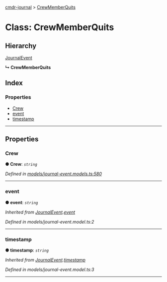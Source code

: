 [cmdr-journal](../README.md) > [CrewMemberQuits](../classes/crewmemberquits.md)



# Class: CrewMemberQuits

## Hierarchy


 [JournalEvent](journalevent.md)

**↳ CrewMemberQuits**







## Index

### Properties

* [Crew](crewmemberquits.md#crew)
* [event](crewmemberquits.md#event)
* [timestamp](crewmemberquits.md#timestamp)



---
## Properties
<a id="crew"></a>

###  Crew

**●  Crew**:  *`string`* 

*Defined in [models/journal-event.models.ts:580](https://github.com/chrisbruford/cmdr-journal/blob/52f6f4c/src/models/journal-event.models.ts#L580)*





___

<a id="event"></a>

###  event

**●  event**:  *`string`* 

*Inherited from [JournalEvent](journalevent.md).[event](journalevent.md#event)*

*Defined in models/journal-event.model.ts:2*





___

<a id="timestamp"></a>

###  timestamp

**●  timestamp**:  *`string`* 

*Inherited from [JournalEvent](journalevent.md).[timestamp](journalevent.md#timestamp)*

*Defined in models/journal-event.model.ts:3*





___


